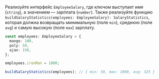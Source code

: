 
Реализуйте интерфейс `EmployeeSalary`, где ключом выступает имя (`string`), а значением — зарплата (`number`). Также реализуйте функцию `buildSalaryStatistics(employees: EmployeeSalary): SalaryStatistics`, которая должна возвращать минимальную (поле `min`), среднюю (поле `avg`) и самую высокую (поле `max`) зарплату.

```typescript
const employees: EmployeeSalary = {
  mango: 100,
  poly: 50,
  ajax: 150,
};

employees.ironMan = 1000;

buildSalaryStatistics(employees); // { min: 50, max: 1000, avg: 325 }
```
